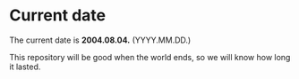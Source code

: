 # Current date

The current date is **2004.08.04.** (YYYY.MM.DD.)

This repository will be good when the world ends, so we will know how long it lasted.